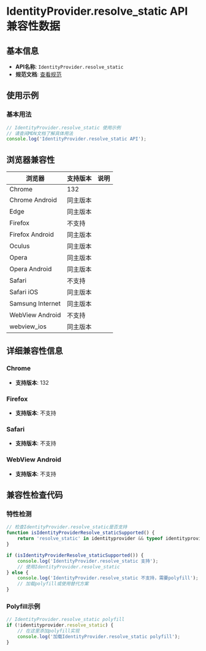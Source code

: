 # IdentityProvider.resolve_static API 兼容性数据

## 基本信息

- **API名称**: `IdentityProvider.resolve_static`
- **规范文档**: [查看规范](https://w3c-fedid.github.io/FedCM/#dom-identityprovider-resolve)

## 使用示例

### 基本用法

```javascript
// IdentityProvider.resolve_static 使用示例
// 请查阅MDN文档了解具体用法
console.log('IdentityProvider.resolve_static API');
```

## 浏览器兼容性

| 浏览器 | 支持版本 | 说明 |
|--------|----------|------|
| Chrome | 132 |  |
| Chrome Android | 同主版本 |  |
| Edge | 同主版本 |  |
| Firefox | 不支持 |  |
| Firefox Android | 同主版本 |  |
| Oculus | 同主版本 |  |
| Opera | 同主版本 |  |
| Opera Android | 同主版本 |  |
| Safari | 不支持 |  |
| Safari iOS | 同主版本 |  |
| Samsung Internet | 同主版本 |  |
| WebView Android | 不支持 |  |
| webview_ios | 同主版本 |  |

## 详细兼容性信息

### Chrome

- **支持版本**: 132

### Firefox

- **支持版本**: 不支持

### Safari

- **支持版本**: 不支持

### WebView Android

- **支持版本**: 不支持

## 兼容性检查代码

### 特性检测

```javascript
// 检查IdentityProvider.resolve_static是否支持
function isIdentityProviderResolve_staticSupported() {
    return 'resolve_static' in identityprovider && typeof identityprovider.resolve_static === 'function';
}

if (isIdentityProviderResolve_staticSupported()) {
    console.log('IdentityProvider.resolve_static 支持');
    // 使用IdentityProvider.resolve_static
} else {
    console.log('IdentityProvider.resolve_static 不支持，需要polyfill');
    // 加载polyfill或使用替代方案
}
```

### Polyfill示例

```javascript
// IdentityProvider.resolve_static polyfill
if (!identityprovider.resolve_static) {
    // 在这里添加polyfill实现
    console.log('加载IdentityProvider.resolve_static polyfill');
}
```

